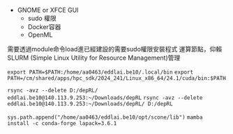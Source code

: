 - GNOME or XFCE GUI
	- sudo 權限
	- Docker容器
	- OpenML

需要透過module命令load進已經建設的需要sudo權限安裝程式
運算節點，仰賴SLURM (Simple Linux Utility for Resource Management)管理

`export PATH=$PATH:/home/aa0463/eddlai.be10/.local/bin`
`export PATH=/cm/shared/apps/hpc_sdk/2024_241/Linux_x86_64/24.1/cuda/bin:$PATH`

`rsync -avz --delete D:/depRL/ eddlai.be10@140.113.9.253:~/Downloads/depRL`
`rsync -avz --delete eddlai.be10@140.113.9.253:~/Downloads/depRL/ D:/depRL`


`sys.path.append("/home/aa0463/eddlai.be10/opt/scone/lib")`
`mamba install -c conda-forge lapack=3.6.1`
